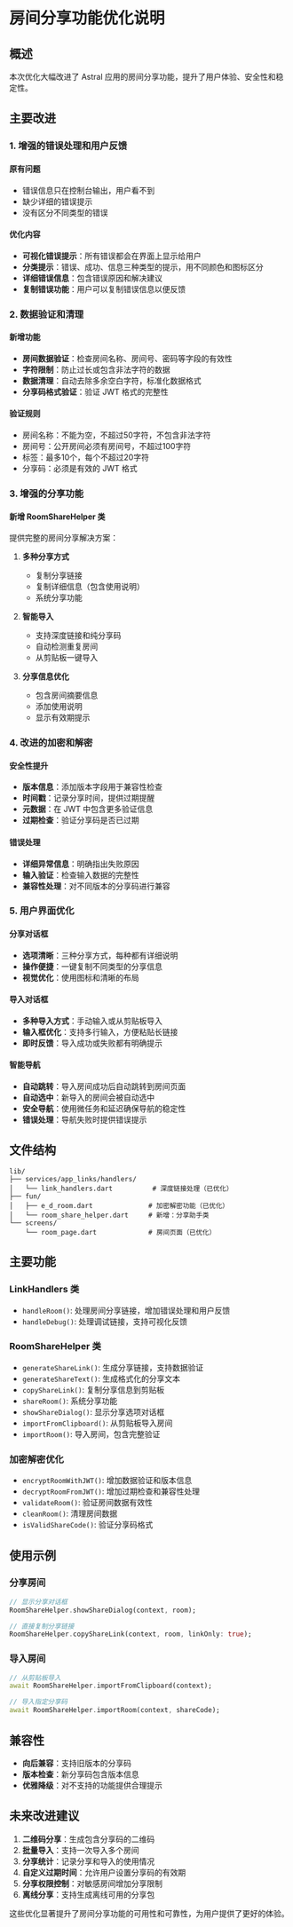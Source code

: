 # 房间分享功能优化说明

## 概述

本次优化大幅改进了 Astral 应用的房间分享功能，提升了用户体验、安全性和稳定性。

## 主要改进

### 1. 增强的错误处理和用户反馈

#### 原有问题
- 错误信息只在控制台输出，用户看不到
- 缺少详细的错误提示
- 没有区分不同类型的错误

#### 优化内容
- **可视化错误提示**：所有错误都会在界面上显示给用户
- **分类提示**：错误、成功、信息三种类型的提示，用不同颜色和图标区分
- **详细错误信息**：包含错误原因和解决建议
- **复制错误功能**：用户可以复制错误信息以便反馈

### 2. 数据验证和清理

#### 新增功能
- **房间数据验证**：检查房间名称、房间号、密码等字段的有效性
- **字符限制**：防止过长或包含非法字符的数据
- **数据清理**：自动去除多余空白字符，标准化数据格式
- **分享码格式验证**：验证 JWT 格式的完整性

#### 验证规则
- 房间名称：不能为空，不超过50字符，不包含非法字符
- 房间号：公开房间必须有房间号，不超过100字符
- 标签：最多10个，每个不超过20字符
- 分享码：必须是有效的 JWT 格式

### 3. 增强的分享功能

#### 新增 RoomShareHelper 类
提供完整的房间分享解决方案：

1. **多种分享方式**
   - 复制分享链接
   - 复制详细信息（包含使用说明）
   - 系统分享功能

2. **智能导入**
   - 支持深度链接和纯分享码
   - 自动检测重复房间
   - 从剪贴板一键导入

3. **分享信息优化**
   - 包含房间摘要信息
   - 添加使用说明
   - 显示有效期提示

### 4. 改进的加密和解密

#### 安全性提升
- **版本信息**：添加版本字段用于兼容性检查
- **时间戳**：记录分享时间，提供过期提醒
- **元数据**：在 JWT 中包含更多验证信息
- **过期检查**：验证分享码是否已过期

#### 错误处理
- **详细异常信息**：明确指出失败原因
- **输入验证**：检查输入数据的完整性
- **兼容性处理**：对不同版本的分享码进行兼容

### 5. 用户界面优化

#### 分享对话框
- **选项清晰**：三种分享方式，每种都有详细说明
- **操作便捷**：一键复制不同类型的分享信息
- **视觉优化**：使用图标和清晰的布局

#### 导入对话框
- **多种导入方式**：手动输入或从剪贴板导入
- **输入框优化**：支持多行输入，方便粘贴长链接
- **即时反馈**：导入成功或失败都有明确提示

#### 智能导航
- **自动跳转**：导入房间成功后自动跳转到房间页面
- **自动选中**：新导入的房间会被自动选中
- **安全导航**：使用微任务和延迟确保导航的稳定性
- **错误处理**：导航失败时提供错误提示

## 文件结构

```
lib/
├── services/app_links/handlers/
│   └── link_handlers.dart          # 深度链接处理（已优化）
├── fun/
│   ├── e_d_room.dart              # 加密解密功能（已优化）
│   └── room_share_helper.dart     # 新增：分享助手类
└── screens/
    └── room_page.dart             # 房间页面（已优化）
```

## 主要功能

### LinkHandlers 类
- `handleRoom()`: 处理房间分享链接，增加错误处理和用户反馈
- `handleDebug()`: 处理调试链接，支持可视化反馈

### RoomShareHelper 类
- `generateShareLink()`: 生成分享链接，支持数据验证
- `generateShareText()`: 生成格式化的分享文本
- `copyShareLink()`: 复制分享信息到剪贴板
- `shareRoom()`: 系统分享功能
- `showShareDialog()`: 显示分享选项对话框
- `importFromClipboard()`: 从剪贴板导入房间
- `importRoom()`: 导入房间，包含完整验证

### 加密解密优化
- `encryptRoomWithJWT()`: 增加数据验证和版本信息
- `decryptRoomFromJWT()`: 增加过期检查和兼容性处理
- `validateRoom()`: 验证房间数据有效性
- `cleanRoom()`: 清理房间数据
- `isValidShareCode()`: 验证分享码格式

## 使用示例

### 分享房间
```dart
// 显示分享对话框
RoomShareHelper.showShareDialog(context, room);

// 直接复制分享链接
RoomShareHelper.copyShareLink(context, room, linkOnly: true);
```

### 导入房间
```dart
// 从剪贴板导入
await RoomShareHelper.importFromClipboard(context);

// 导入指定分享码
await RoomShareHelper.importRoom(context, shareCode);
```

## 兼容性

- **向后兼容**：支持旧版本的分享码
- **版本检查**：新分享码包含版本信息
- **优雅降级**：对不支持的功能提供合理提示

## 未来改进建议

1. **二维码分享**：生成包含分享码的二维码
2. **批量导入**：支持一次导入多个房间
3. **分享统计**：记录分享和导入的使用情况
4. **自定义过期时间**：允许用户设置分享码的有效期
5. **分享权限控制**：对敏感房间增加分享限制
6. **离线分享**：支持生成离线可用的分享包

这些优化显著提升了房间分享功能的可用性和可靠性，为用户提供了更好的体验。
